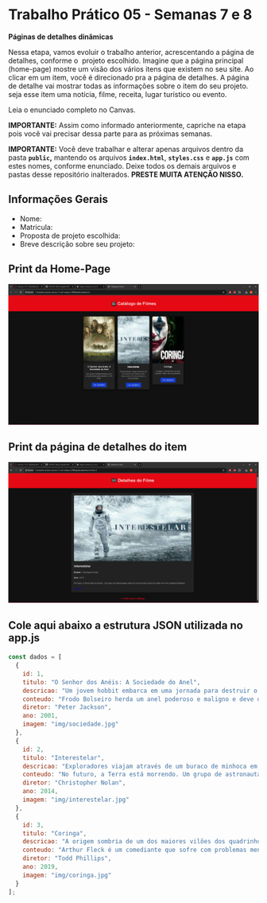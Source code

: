 # Trabalho Prático 05 - Semanas 7 e 8

**Páginas de detalhes dinâmicas**

Nessa etapa, vamos evoluir o trabalho anterior, acrescentando a página de detalhes, conforme o  projeto escolhido. Imagine que a página principal (home-page) mostre um visão dos vários itens que existem no seu site. Ao clicar em um item, você é direcionado pra a página de detalhes. A página de detalhe vai mostrar todas as informações sobre o item do seu projeto. seja esse item uma notícia, filme, receita, lugar turístico ou evento.

Leia o enunciado completo no Canvas. 

**IMPORTANTE:** Assim como informado anteriormente, capriche na etapa pois você vai precisar dessa parte para as próximas semanas. 

**IMPORTANTE:** Você deve trabalhar e alterar apenas arquivos dentro da pasta **`public`,** mantendo os arquivos **`index.html`**, **`styles.css`** e **`app.js`** com estes nomes, conforme enunciado. Deixe todos os demais arquivos e pastas desse repositório inalterados. **PRESTE MUITA ATENÇÃO NISSO.**

## Informações Gerais

- Nome:
- Matricula:
- Proposta de projeto escolhida:
- Breve descrição sobre seu projeto:

## Print da Home-Page

![Print da Home-Page](homepage.png)

## Print da página de detalhes do item

![Página de detalhes](detalhes.png)

## Cole aqui abaixo a estrutura JSON utilizada no app.js

```javascript
const dados = [
  {
    id: 1,
    titulo: "O Senhor dos Anéis: A Sociedade do Anel",
    descricao: "Um jovem hobbit embarca em uma jornada para destruir o Um Anel.",
    conteudo: "Frodo Bolseiro herda um anel poderoso e maligno e deve destruí-lo para impedir que Sauron domine a Terra Média.",
    diretor: "Peter Jackson",
    ano: 2001,
    imagem: "img/sociedade.jpg"
  },
  {
    id: 2,
    titulo: "Interestelar",
    descricao: "Exploradores viajam através de um buraco de minhoca em busca de um novo lar para a humanidade.",
    conteudo: "No futuro, a Terra está morrendo. Um grupo de astronautas parte em uma missão para encontrar um novo planeta habitável.",
    diretor: "Christopher Nolan",
    ano: 2014,
    imagem: "img/interestelar.jpg"
  },
  {
    id: 3,
    titulo: "Coringa",
    descricao: "A origem sombria de um dos maiores vilões dos quadrinhos.",
    conteudo: "Arthur Fleck é um comediante que sofre com problemas mentais e acaba se transformando no temido Coringa.",
    diretor: "Todd Phillips",
    ano: 2019,
    imagem: "img/coringa.jpg"
  }
];
```